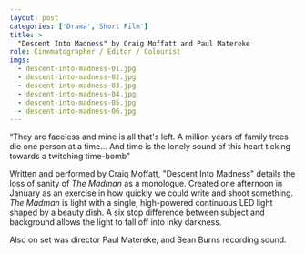 ```yaml
---
layout: post
categories: ['Drama','Short Film']
title: >
  "Descent Into Madness" by Craig Moffatt and Paul Matereke
role: Cinematographer / Editor / Colourist
imgs: 
  - descent-into-madness-01.jpg
  - descent-into-madness-02.jpg
  - descent-into-madness-03.jpg
  - descent-into-madness-04.jpg
  - descent-into-madness-05.jpg
  - descent-into-madness-06.jpg
---
```


“They are faceless and mine is all that's left. A million years of family trees die one person at a time... And time is the lonely sound of this heart ticking towards a twitching time-bomb”

Written and performed by Craig Moffatt, "Descent Into Madness" details the loss of sanity of _The Madman_ as a monologue. Created one afternoon in January as an exercise in how quickly we could write and shoot something. _The Madman_ is light with a single, high-powered continuous LED light shaped by a beauty dish. A six stop difference between subject and background allows the light to fall off into inky darkness.

Also on set was director Paul Matereke, and Sean Burns recording sound. 
